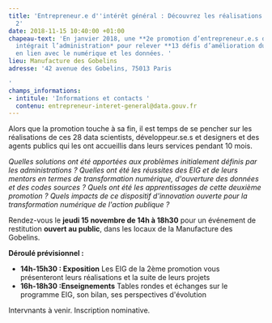 ```yaml
---
title: 'Entrepreneur.e d''intérêt général : Découvrez les réalisations de la promo
  2'
date: 2018-11-15 10:40:00 +01:00
chapeau-text: 'En janvier 2018, une **2e promotion d’entrepreneur.e.s d’intérêt général**
  intégrait l’administration* pour relever **13 défis d’amélioration du service public**
  en lien avec le numérique et les données. '
lieu: Manufacture des Gobelins
adresse: '42 avenue des Gobelins, 75013 Paris

'
champs_informations:
- intitule: 'Informations et contacts '
  contenu: entrepreneur-interet-general@data.gouv.fr
---
```


Alors que la promotion touche à sa fin, il est temps de se pencher sur les réalisations de ces 28 data scientists, développeur.se.s et designers et des agents publics qui les ont accueillis dans leurs services pendant 10 mois.

*Quelles solutions ont été apportées aux problèmes initialement définis par les administrations ? Quelles ont été les réussites des EIG et de leurs mentors en termes de transformation numérique, d'ouverture des données et des codes sources ? Quels ont été les apprentissages de cette deuxième promotion ? Quels impacts de ce dispositif d'innovation ouverte pour la transformation numérique de l'action publique ?*


Rendez-vous le **jeudi 15 novembre de 14h à 18h30** pour un événement de restitution **ouvert au public**, dans les locaux de la Manufacture des Gobelins.

**Déroulé prévisionnel :** 
* **14h-15h30 : Exposition** 
Les EIG de la 2ème promotion vous présenteront leurs réalisations et la suite de leurs projets
* **16h-18h30 :Enseignements** 
Tables rondes et échanges sur le programme EIG, son bilan, ses perspectives d'évolution

Intervnants à venir. Inscription nominative.
